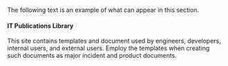 The following text is an example of what can appear in this section.

#### IT Publications Library
This site contains templates and document used by engineers, developers, internal users, and external users. Employ the templates when creating such documents as major incident and product documents.

